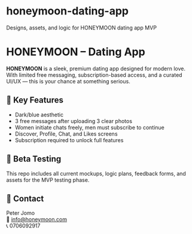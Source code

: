 # honeymoon-dating-app
Designs, assets, and logic for HONEYMOON dating app MVP
# HONEYMOON – Dating App

**HONEYMOON** is a sleek, premium dating app designed for modern love. With limited free messaging, subscription-based access, and a curated UI/UX — this is your chance at something serious.

## 🌟 Key Features
- Dark/blue aesthetic
- 3 free messages after uploading 3 clear photos
- Women initiate chats freely, men must subscribe to continue
- Discover, Profile, Chat, and Likes screens
- Subscription required to unlock full features

## 🧪 Beta Testing
This repo includes all current mockups, logic plans, feedback forms, and assets for the MVP testing phase.

## 📄 Contact
Peter Jomo  
📧 info@honeymoon.com  
📞 0706092917  
